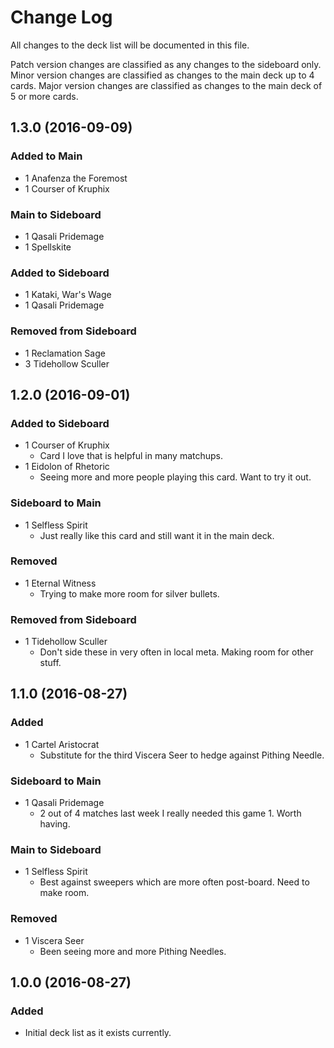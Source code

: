 # Change Log
All changes to the deck list will be documented in this file.

Patch version changes are classified as any changes to the sideboard only. Minor version changes are classified as changes to the main deck up to 4 cards. Major version changes are classified as changes to the main deck of 5 or more cards.

## 1.3.0 (2016-09-09)
### Added to Main
- 1 Anafenza the Foremost
- 1 Courser of Kruphix

### Main to Sideboard
- 1 Qasali Pridemage
- 1 Spellskite

### Added to Sideboard
- 1 Kataki, War's Wage
- 1 Qasali Pridemage

### Removed from Sideboard
- 1 Reclamation Sage
- 3 Tidehollow Sculler

## 1.2.0 (2016-09-01)
### Added to Sideboard
- 1 Courser of Kruphix
  - Card I love that is helpful in many matchups.
- 1 Eidolon of Rhetoric
  - Seeing more and more people playing this card. Want to try it out.

### Sideboard to Main
- 1 Selfless Spirit
  - Just really like this card and still want it in the main deck.

### Removed
- 1 Eternal Witness
  - Trying to make more room for silver bullets.

### Removed from Sideboard
- 1 Tidehollow Sculler
  - Don't side these in very often in local meta. Making room for other stuff.

## 1.1.0 (2016-08-27)
### Added
- 1 Cartel Aristocrat
  - Substitute for the third Viscera Seer to hedge against Pithing Needle.

### Sideboard to Main
- 1 Qasali Pridemage
  - 2 out of 4 matches last week I really needed this game 1. Worth having.

### Main to Sideboard
- 1 Selfless Spirit
  - Best against sweepers which are more often post-board. Need to make room.

### Removed
- 1 Viscera Seer
  - Been seeing more and more Pithing Needles.

## 1.0.0 (2016-08-27)
### Added
- Initial deck list as it exists currently.

